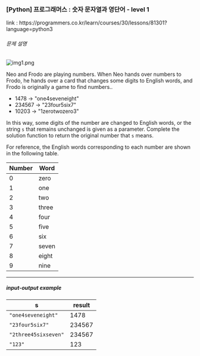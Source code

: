 <h3>[Python] 프로그래머스 : 숫자 문자열과 영단어 - level 1</h3>
link : https://programmers.co.kr/learn/courses/30/lessons/81301?language=python3


<div class="main-section">
<div class="guide-section" id="tour2">
<div class="guide-section-description">
<h6 class="guide-section-title">문제 설명</h6>
<div class="markdown solarized-dark">

<p>
<img src="https://grepp-programmers.s3.ap-northeast-2.amazonaws.com/files/production/d31cb063-4025-4412-8cbc-6ac6909cf93e/img1.png" title="" alt="img1.png">
</p>

<p>Neo and Frodo are playing numbers. When Neo hands over numbers to Frodo, he hands over a card that changes some digits to English words, and Frodo is originally a game to find numbers..</p>

<ul>
<li>1478 → "one4seveneight"</li><li>234567 → "23four5six7"</li>
<li>10203 → "1zerotwozero3"</li>
</ul>

<p>In this way, some digits of the number are changed to English words, or the string <code>s</code> that remains unchanged is given as a parameter. Complete the solution function to return the original number that <code>s</code> means.</p><p>For reference, the English words corresponding to each number are shown in the following table.</p>

<table class="table"> 
<thead>
<tr>
<th>Number</th>
<th>Word</th>
</tr>
</thead>

<tbody>
<tr>
<td>0</td><td>zero</td>
</tr>
<tr>
<td>1</td><td>one</td>
</tr>
<tr>
<td>2</td><td>two</td>
</tr>
<tr><td>3</td><td>three</td>
</tr>
<tr><td>4</td><td>four</td>
</tr>
<tr>
<td>5</td><td>five</td>
</tr>
<tr><td>6</td><td>six</td>
</tr>
<tr><td>7</td><td>seven</td>
</tr>
<tr><td>8</td><td>eight</td>
</tr>
<tr><td>9</td><td>nine</td>
</tr>
</tbody>
</table>

<hr>
<h5>input-output example</h5>

<table class="table">

<thead>
<tr>
<th>s</th><th>result</th>
</tr>
</thead>

<tbody>
<tr>
<td><code>&quot;one4seveneight&quot;</code></td><td>1478</td></tr><tr><td><code>&quot;23four5six7&quot;</code></td><td>234567</td></tr><tr><td><code>&quot;2three45sixseven&quot;</code></td><td>234567</td></tr><tr><td><code>&quot;123&quot;</code></td><td>123</td>
</tr>
</tbody>
</div>
</div>
 